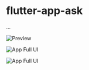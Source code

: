 # flutter-app-ask
...

![Preview](https://github.com/SinsamutQ/flutter-app-ask/blob/main/example/image/1-hello-ok.png)

![App Full UI](/Users/qwe/Documents/GitHub/flutter-app-ask/example/image/2-signin.png)

![App Full UI](/Users/qwe/Documents/GitHub/flutter-app-ask/example/image/3-main.png)

